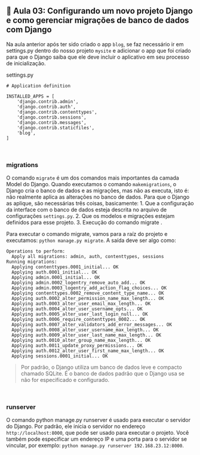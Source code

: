 ## 📝 Aula 03: Configurando um novo projeto Django e como gerenciar migrações de banco de dados com Django
Na aula anterior após ter sido criado o app ``blog``, se faz necessário ir em settings.py dentro do nosso projeto ``mysite`` e adicionar o app que foi criado para que o Django saiba que ele deve incluir o aplicativo em seu processo de inicialização.

settings.py
```
# Application definition

INSTALLED_APPS = [
    'django.contrib.admin',
    'django.contrib.auth',
    'django.contrib.contenttypes',
    'django.contrib.sessions',
    'django.contrib.messages',
    'django.contrib.staticfiles',
    'blog',
]
```

<br>

### migrations
O comando ``migrate`` é um dos comandos mais importantes da camada Model do Django. Quando executamos o comando ``makemigrations``, o Django cria o banco de dados e as migrações, mas não as executa, isto é: não realmente aplica as alterações no banco de dados. Para que o Django as aplique, são necessárias três coisas, basicamente: 1. Que a configuração da interface com o banco de dados esteja descrita no arquivo de configurações ``settings.py``. 2. Que os modelos e migrações estejam definidos para esse projeto. 3. Execução do comando migrate .

Para executar o comando migrate, vamos para a raíz do projeto e executamos: ``python manage.py migrate``. A saída deve ser algo como:
```
Operations to perform:
  Apply all migrations: admin, auth, contenttypes, sessions
Running migrations:
  Applying contenttypes.0001_initial... OK
  Applying auth.0001_initial... OK
  Applying admin.0001_initial... OK
  Applying admin.0002_logentry_remove_auto_add... OK
  Applying admin.0003_logentry_add_action_flag_choices... OK
  Applying contenttypes.0002_remove_content_type_name... OK
  Applying auth.0002_alter_permission_name_max_length... OK
  Applying auth.0003_alter_user_email_max_length... OK
  Applying auth.0004_alter_user_username_opts... OK
  Applying auth.0005_alter_user_last_login_null... OK
  Applying auth.0006_require_contenttypes_0002... OK
  Applying auth.0007_alter_validators_add_error_messages... OK
  Applying auth.0008_alter_user_username_max_length... OK
  Applying auth.0009_alter_user_last_name_max_length... OK
  Applying auth.0010_alter_group_name_max_length... OK
  Applying auth.0011_update_proxy_permissions... OK
  Applying auth.0012_alter_user_first_name_max_length... OK
  Applying sessions.0001_initial... OK
```

> Por padrão, o Django utiliza um banco de dados leve e compacto chamado SQLite. É o banco de dados padrão que o Django usa se não for especificado e configurado.

<br>

### runserver
O comando python manage.py runserver é usado para executar o servidor do Django. Por padrão, ele inicia o servidor no endereço ``http://localhost:8000``, que pode ser usado para executar o projeto. Você também pode especificar um endereço IP e uma porta para o servidor se vincular, por exemplo: ``python manage.py runserver 192.168.23.12:8000``.